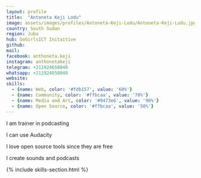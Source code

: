 ```yaml
---
layout: profile
title:  "Antoneta Keji Lodu"
image: assets/images/profiles/Antoneta-Keji-Lodu/Antoneta-Keji-Lodu.jpg
country: South Sudan
region: Juba
hub: GoGirlsICT Initaitive
github:
mail:
facebook: anthoneta.keji
instagram: anthonetakeji
telegram: +211924658040
whatsapp: +211924658040
website:
skills:
  - {name: Web, color: '#fdb157', value: '60%'}
  - {name: Community, color: '#ffbcaa', value: '70%'}
  - {name: Media and Art, color: '#9473e6', value: '90%'}
  - {name: Open Source, color: '#ffbcaa', value: '50%'}
---
```


I am trainer in podcasting

I can use Audacity

I love open source tools since they are free

I create sounds and podcasts

{% include skills-section.html %}